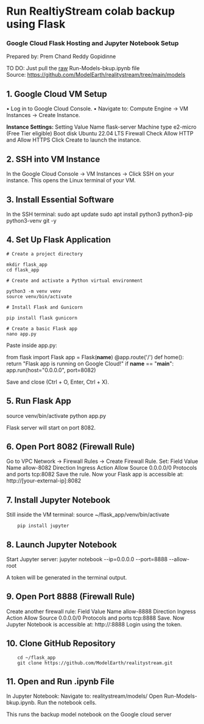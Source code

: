 # Run RealtiyStream colab backup using Flask

### Google Cloud Flask Hosting and Jupyter Notebook Setup

Prepared by: Prem Chand Reddy Gopidinne

TO DO: Just pull the [raw](https://raw.githubusercontent.com/ModelEarth/realitystream/refs/heads/main/models/Run-Models-bkup.ipynb) Run-Models-bkup.ipynb file  
Source: https://github.com/ModelEarth/realitystream/tree/main/models


## 1. Google Cloud VM Setup
• Log in to Google Cloud Console.
• Navigate to: Compute Engine → VM Instances → Create Instance.

**Instance Settings:**
Setting Value
Name flask-server
Machine type e2-micro (Free Tier eligible)
Boot disk Ubuntu 22.04 LTS
Firewall Check Allow HTTP and Allow HTTPS
Click Create to launch the instance.

## 2. SSH into VM Instance
In the Google Cloud Console → VM Instances → Click SSH on your instance.
This opens the Linux terminal of your VM.

## 3. Install Essential Software
In the SSH terminal:
sudo apt update
sudo apt install python3 python3-pip python3-venv git -y

## 4. Set Up Flask Application

	# Create a project directory

	mkdir flask_app
	cd flask_app

	# Create and activate a Python virtual environment

	python3 -m venv venv
	source venv/bin/activate

	# Install Flask and Gunicorn

	pip install flask gunicorn

	# Create a basic Flask app
	nano app.py

Paste inside app.py:

from flask import Flask
app = Flask(__name__)
@app.route('/')
def home():
return "Flask app is running on Google Cloud!"
if __name__ == "__main__":
app.run(host="0.0.0.0", port=8082)

Save and close (Ctrl + O, Enter, Ctrl + X).

## 5. Run Flask App
source venv/bin/activate
python app.py

Flask server will start on port 8082.

## 6. Open Port 8082 (Firewall Rule)

Go to VPC Network → Firewall Rules → Create Firewall Rule.
Set:
Field Value
Name allow-8082
Direction Ingress
Action Allow
Source 0.0.0.0/0
Protocols and ports tcp:8082
Save the rule.
Now your Flask app is accessible at:
http://[your-external-ip]:8082

## 7. Install Jupyter Notebook
Still inside the VM terminal:
source \~/flask_app/venv/bin/activate

		pip install jupyter

## 8. Launch Jupyter Notebook
Start Jupyter server:
jupyter notebook --ip=0.0.0.0 --port=8888 --allow-root

A token will be generated in the terminal output.

## 9. Open Port 8888 (Firewall Rule)
Create another firewall rule:
Field Value
Name allow-8888
Direction Ingress
Action Allow
Source 0.0.0.0/0
Protocols and ports tcp:8888
Save.
Now Jupyter Notebook is accessible at:
http://<your-external-ip>:8888
Login using the token.

## 10. Clone GitHub Repository

		cd ~/flask_app
		git clone https://github.com/ModelEarth/realitystream.git

## 11. Open and Run .ipynb File

In Jupyter Notebook:
Navigate to: realitystream/models/
Open Run-Models-bkup.ipynb.
Run the notebook cells.

This runs the backup model notebook on the Google cloud server